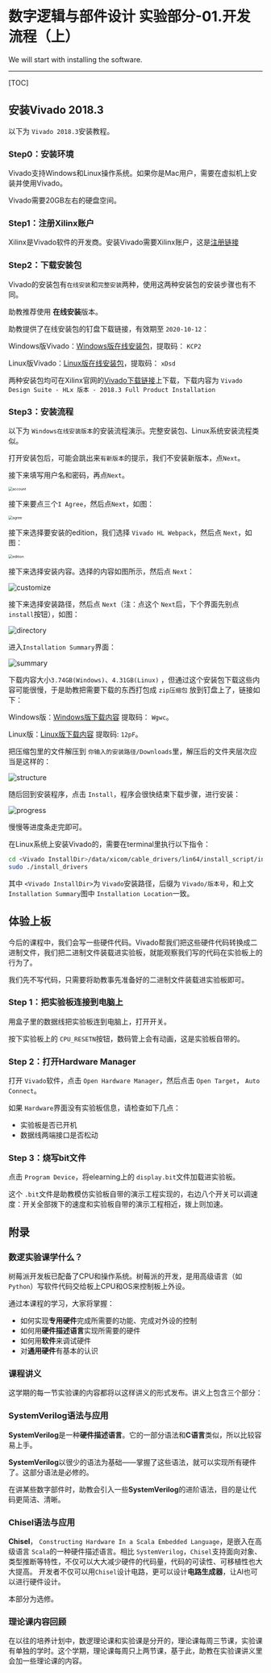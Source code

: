 # 数字逻辑与部件设计 实验部分-01.开发流程（上）

We will start with installing the software.

------

[TOC]

## 安装Vivado 2018.3

以下为 `Vivado 2018.3`安装教程。

### Step0：安装环境

Vivado支持Windows和Linux操作系统。如果你是Mac用户，需要在虚拟机上安装并使用Vivado。

Vivado需要20GB左右的硬盘空间。

### Step1：注册Xilinx账户

Xilinx是Vivado软件的开发商。安装Vivado需要Xilinx账户，这是[注册链接](https://china.xilinx.com/registration/create-account.html)

### Step2：下载安装包

Vivado的安装包有`在线安装`和`完整安装`两种，使用这两种安装包的安装步骤也有不同。

助教推荐使用 **在线安装**版本。

助教提供了在线安装包的钉盘下载链接，有效期至 `2020-10-12`：

Windows版Vivado：[Windows版在线安装包](https://space.dingtalk.com/s/gwHOAlIvJwLOQ5TVLAPaACBlZGIxYWQyODMxMzY0Mzc0YWVkNTIxYzE1MTY3OTdmNA)，提取码： `KCP2`

Linux版Vivado：[Linux版在线安装包](https://space.dingtalk.com/s/gwHOAlIvKQLOQ5TVLAPaACAzOGQyN2JjYmJjMDQ0YjBkOWI5NTUyNWQ3ZDY2NmRmNQ)，提取码： `xDsd`

两种安装包均可在Xilinx官网的[Vivado下载链接](https://china.xilinx.com/support/download/index.html/content/xilinx/zh/downloadNav/vivado-design-tools/2018-3.html)上下载，下载内容为 `Vivado Design Suite - HLx 版本 - 2018.3 Full Product Installation`

### Step3：安装流程

以下为 `Windows在线安装版本`的安装流程演示。完整安装包、Linux系统安装流程类似。

打开安装包后，可能会跳出来`有新版本`的提示，我们不安装新版本，点`Next`。

接下来填写用户名和密码，再点`Next`。

<img src="assets/account.PNG" alt="account" style="zoom: 50%;" />

接下来要点三个`I Agree`，然后点`Next`，如图：

<img src="assets/agree.PNG" alt="agree" style="zoom: 50%;" />

接下来选择要安装的edition，我们选择 `Vivado HL Webpack`，然后点 `Next`，如图：

<img src="assets/edition.PNG" alt="edition" style="zoom:50%;" />

接下来选择安装内容。选择的内容如图所示，然后点 `Next`：

![customize](assets/customize.PNG)

接下来选择安装路径，然后点 `Next`（注：点这个 `Next`后，下个界面先别点 `install`按钮），如图：

![directory](assets/directory.PNG)

进入`Installation Summary`界面：

![summary](assets/summary.PNG)

下载内容大小`3.74GB(Windows)`、`4.31GB(Linux)` ，但通过这个安装包下载这些内容可能很慢，于是助教把需要下载的东西打包成 `zip压缩包` 放到钉盘上了，链接如下：

Windows版：[Windows版下载内容](https://space.dingtalk.com/s/gwHOAlHhHwLOQ5TVLAPaACA1YjZkZDI0NWZhNGY0NzdiOTY4MDlhNDJlODkxZDhkZA) 提取码： `Wgwc`。

Linux版：[Linux版下载内容](https://space.dingtalk.com/s/gwHOAlHhHQLOQ5TVLAPaACA2ZTUxNWFhNjAxNDQ0NzU0YmE1MWE3MWIxOWRmMWM0MA) 提取码: `12pF`。

把压缩包里的文件解压到 `你输入的安装路径/Downloads`里，解压后的文件夹层次应当是这样的：

![structure](assets/structure.PNG)

随后回到安装程序，点击 `Install`，程序会很快结束下载步骤，进行安装：

![progress](assets/progress.PNG)

慢慢等进度条走完即可。

在Linux系统上安装Vivado的，需要在terminal里执行以下指令：

```bash
cd <Vivado InstallDir>/data/xicom/cable_drivers/lin64/install_script/install_drivers/install_drivers
sudo ./install_drivers
```

其中 `<Vivado InstallDir>`为 `Vivado`安装路径，后缀为 `Vivado/版本号`，和上文`Installation Summary`图中 `Installation Location`一致。

## 体验上板

今后的课程中，我们会写一些硬件代码。Vivado帮我们把这些硬件代码转换成二进制文件，我们把二进制文件装载进实验板，就能观察我们写的代码在实验板上的行为了。

我们先不写代码，只需要将助教事先准备好的二进制文件装载进实验板即可。

### Step 1：把实验板连接到电脑上

用盒子里的数据线把实验板连到电脑上，打开开关。

按下实验板上的 `CPU_RESETN`按钮，数码管上会有动画，这是实验板自带的。

### Step 2：打开Hardware Manager

打开 `Vivado`软件，点击 `Open Hardware Manager`，然后点击 `Open Target`， `Auto Connect`。

如果 `Hardware`界面没有实验板信息，请检查如下几点：

* 实验板是否已开机
* 数据线两端接口是否松动

### Step 3：烧写bit文件

点击 `Program Device`，将elearning上的 `display.bit`文件加载进实验板。

这个 `.bit`文件是助教模仿实验板自带的演示工程实现的，右边八个开关可以调速度：开关全部拨下的速度和实验板自带的演示工程相近，拨上则加速。

## 附录

### 数逻实验课学什么？

树莓派开发板已配备了CPU和操作系统。树莓派的开发，是用高级语言（如 `Python`）写软件代码交给板上CPU和OS来控制板上外设。

通过本课程的学习，大家将掌握：

* 如何实现**专用硬件**完成所需要的功能、完成对外设的控制
* 如何用**硬件描述语言**实现所需要的硬件
* 如何用**软件**来调试硬件
* 对**通用硬件**有基本的认识

### 课程讲义

这学期的每一节实验课的内容都将以这样讲义的形式发布。讲义上包含三个部分：

### SystemVerilog语法与应用

**SystemVerilog**是一种**硬件描述语言**。它的一部分语法和**C语言**类似，所以比较容易上手。

**SystemVerilog**以很少的语法为基础——掌握了这些语法，就可以实现所有硬件了。这部分语法是必修的。

在讲某些数字部件时，助教会引入一些**SystemVerilog**的进阶语法，目的是让代码更简洁、清晰。

### Chisel语法与应用

**Chisel**， `Constructing Hardware In a Scala Embedded Language`，是嵌入在高级语言 `Scala`的一种硬件描述语言。相比 `SystemVerilog`，`Chisel`支持面向对象、类型推断等特性，不仅可以大大减少硬件的代码量，代码的可读性、可移植性也大大提高。 开发者不仅可以用`Chisel`设计电路，更可以设计**电路生成器**，让AI也可以进行硬件设计。

本部分为选修。

### 理论课内容回顾

在以往的培养计划中，数逻理论课和实验课是分开的，理论课每周三节课，实验课有单独的学时。这个学期，理论课每周只上两节课，基于此，助教在实验课讲义里会加一些理论课的内容。
